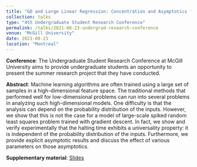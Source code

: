 ```yaml
---
title: "GD and Large Linear Regression: Concentration and Asymptotics for a Spiked Model"
collection: talks
type: "4th Undergraduate Student Research Conference"
permalink: /talks/2021-08-23-undergrad-research-conference
venue: "McGill University"
date: 2021-08-23
location: "Montreal"
---
```


**Conference**: The Undergraduate Student Research Conference at McGill University aims to provide undergraduate students an opportunity to present the summer research project that they have conducted.

**Abstract**: Machine learning algorithms are often trained using a large set of samples in a high-dimensional
feature space. The traditional methods that performed well for low-dimensional problems can run
into several problems in analyzing such high-dimensional models. One difficulty is that the analysis
can depend on the probability distribution of the inputs. However, we show that this is not the
case for a model of large-scale spiked random least squares problem trained with gradient descent.
In fact, we show and verify experimentally that the halting time exhibits a universality property:
it is independent of the probability distribution of the inputs. Furthermore, we provide explicit
asymptotic results and discuss the effect of various parameters on those asymptotics.

**Supplementary material**: [Slides](../files/Spiked_models_slides.pdf)